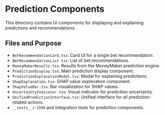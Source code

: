 # Prediction Components

This directory contains UI components for displaying and explaining predictions and recommendations.

## Files and Purpose

- `BetRecommendationCard.tsx`: Card UI for a single bet recommendation.
- `BetRecommendationList.tsx`: List of bet recommendations.
- `MoneyMakerResults.tsx`: Results from the MoneyMaker prediction engine.
- `PredictionDisplay.tsx`: Main prediction display component.
- `PredictionExplanationModal.tsx`: Modal for explaining predictions.
- `ShapExplanation.tsx`: SHAP value explanation component.
- `ShapValueBar.tsx`: Bar visualization for SHAP values.
- `UncertaintyIndicator.tsx`: Visual indicator for prediction uncertainty.
- `UnifiedPredictionInterface.tsx`: Unified interface for all prediction-related actions.
- `__tests__/`: Unit and integration tests for prediction components.
